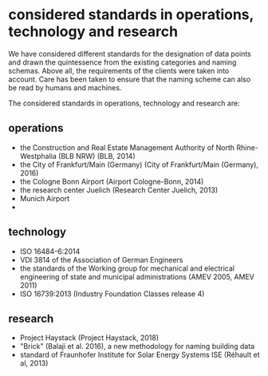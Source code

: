 # considered standards in operations, technology and research

We have considered different standards for the designation of data points and drawn the quintessence from the existing categories and naming schemas. Above all, the requirements of the clients were taken into account. Care has been taken to ensure that the naming scheme can also be read by humans and machines.

The considered standards in operations, technology and research are:

## operations
* the Construction and Real Estate Management Authority of North Rhine-Westphalia (BLB NRW) (BLB, 2014)
* the City of Frankfurt/Main (Germany) (City of Frankfurt/Main (Germany), 2016)
* the Cologne Bonn Airport (Airport Cologne-Bonn, 2014)
* the research center Juelich (Research Center Juelich, 2013)
* Munich Airport
*


## technology
* ISO 16484-6:2014
* VDI 3814 of the Association of German Engineers
* the standards of the Working group for mechanical and electrical engineering of state and municipal administrations (AMEV 2005, AMEV 2011)
* ISO 16739:2013 (Industry Foundation Classes release 4)


## research

* Project Haystack (Project Haystack, 2018)
* "Brick" (Balaji et al. 2016), a new methodology for naming building data
* standard of Fraunhofer Institute for Solar Energy Systems ISE (Réhault et al, 2013)
